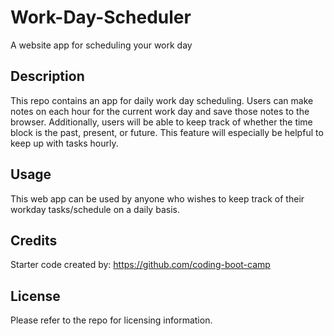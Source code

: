# Work-Day-Scheduler

A website app for scheduling your work day

## Description

This repo contains an app for daily work day scheduling. Users can make notes on each hour for the current work day and save those notes to the browser. Additionally, users will be able to keep track of whether the time block is the past, present, or future. This feature will especially be helpful to keep up with tasks hourly.

## Usage

This web app can be used by anyone who wishes to keep track of their workday tasks/schedule on a daily basis.

## Credits

Starter code created by: https://github.com/coding-boot-camp

## License

Please refer to the repo for licensing information.